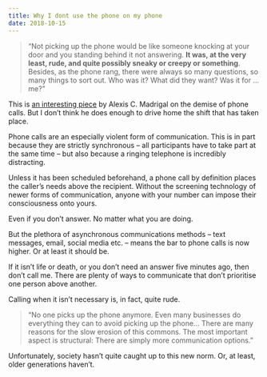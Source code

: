 ```yaml
---
title: Why I dont use the phone on my phone
date: 2018-10-15
---
```


<!--kg-card-begin: html-->
<blockquote><p>
&#8220;Not picking up the phone would be like someone knocking at your door and you standing behind it not answering. <strong>It was, at the very least, rude, and quite possibly sneaky or creepy or something</strong>. Besides, as the phone rang, there were always so many questions, so many things to sort out. Who was it? What did they want? Was it for … me?&#8221;
</p></blockquote>
<p>This is <a href="https://www.theatlantic.com/amp/article/561545">an interesting piece</a> by Alexis C. Madrigal on the demise of phone calls. But I don&#8217;t think he does enough to drive home the shift that has taken place.</p>
<p>Phone calls are an especially violent form of communication. This is in part because they are strictly synchronous &#8211; all participants have to take part at the same time &#8211; but also because a ringing telephone is incredibly distracting.</p>
<p>Unless it has been scheduled beforehand, a phone call by definition places the caller&#8217;s needs above the recipient. Without the screening technology of newer forms of communication, anyone with your number can impose their consciousness onto yours.</p>
<p>Even if you don&#8217;t answer. No matter what you are doing.</p>
<p>But the plethora of asynchronous communications methods &#8211; text messages, email, social media etc. &#8211; means the bar to phone calls is now higher. Or at least it should be.</p>
<p>If it isn&#8217;t life or death, or you don&#8217;t need an answer five minutes ago, then don&#8217;t call me. There are plenty of ways to communicate that don&#8217;t prioritise one person above another.</p>
<p>Calling when it isn&#8217;t necessary is, in fact, quite rude.</p>
<blockquote><p>
&#8220;No one picks up the phone anymore. Even many businesses do everything they can to avoid picking up the phone&#8230; There are many reasons for the slow erosion of this commons. The most important aspect is structural: There are simply more communication options.&#8221;
</p></blockquote>
<p>Unfortunately, society hasn&#8217;t quite caught up to this new norm. Or, at least, older generations haven&#8217;t.</p>
<!--kg-card-end: html-->